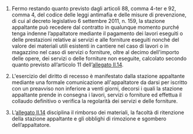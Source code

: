 1. Fermo restando quanto previsto dagli articoli 88, comma 4-ter e 92, comma 4, del codice delle leggi antimafia e delle misure di prevenzione, di cui al decreto legislativo 6 settembre 2011, n. 159, la stazione appaltante può recedere dal contratto in qualunque momento purché tenga indenne l’appaltatore mediante il pagamento dei lavori eseguiti o delle prestazioni relative ai servizi e alle forniture eseguiti nonché del valore dei materiali utili esistenti in cantiere nel caso di lavori o in magazzino nel caso di servizi o forniture, oltre al decimo dell'importo delle opere, dei servizi o delle forniture non eseguite, calcolato secondo quanto previsto all’articolo 11 dell’[allegato II.14](/index.html?section=attachment-2-14&version=2).

2. L'esercizio del diritto di recesso è manifestato dalla stazione appaltante mediante una formale comunicazione all'appaltatore da darsi per iscritto con un preavviso non inferiore a venti giorni, decorsi i quali la stazione appaltante prende in consegna i lavori, servizi o forniture ed effettua il collaudo definitivo o verifica la regolarità dei servizi e delle forniture.

3. L’[allegato II.14](/index.html?section=attachment-2-14&version=2) disciplina il rimborso dei materiali, la facoltà di ritenzione della stazione appaltante e gli obblighi di rimozione e sgombero dell’appaltatore.
